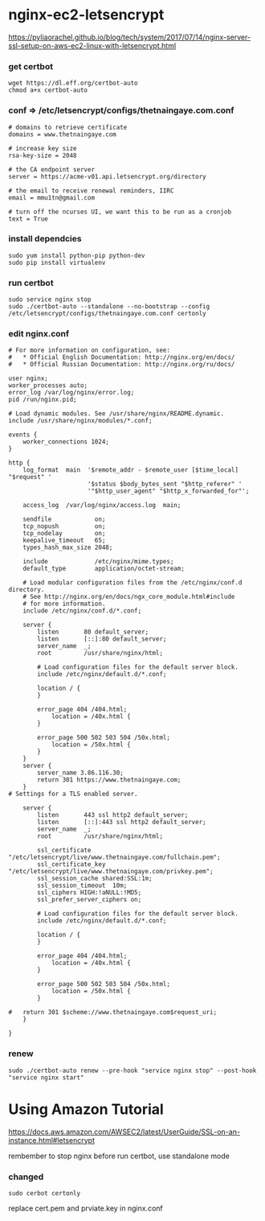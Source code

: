# nginx-ec2-letsencrypt

https://pyliaorachel.github.io/blog/tech/system/2017/07/14/nginx-server-ssl-setup-on-aws-ec2-linux-with-letsencrypt.html

### get certbot
```
wget https://dl.eff.org/certbot-auto
chmod a+x certbot-auto
```

### conf => /etc/letsencrypt/configs/thetnaingaye.com.conf

```
# domains to retrieve certificate
domains = www.thetnaingaye.com

# increase key size
rsa-key-size = 2048

# the CA endpoint server
server = https://acme-v01.api.letsencrypt.org/directory

# the email to receive renewal reminders, IIRC
email = mmu1tn@gmail.com

# turn off the ncurses UI, we want this to be run as a cronjob
text = True
```

### install dependcies
```
sudo yum install python-pip python-dev
sudo pip install virtualenv
```

### run certbot
```
sudo service nginx stop
sudo ./certbot-auto --standalone --no-bootstrap --config /etc/letsencrypt/configs/thetnaingaye.com.conf certonly
```


### edit nginx.conf
```
# For more information on configuration, see:
#   * Official English Documentation: http://nginx.org/en/docs/
#   * Official Russian Documentation: http://nginx.org/ru/docs/

user nginx;
worker_processes auto;
error_log /var/log/nginx/error.log;
pid /run/nginx.pid;

# Load dynamic modules. See /usr/share/nginx/README.dynamic.
include /usr/share/nginx/modules/*.conf;

events {
    worker_connections 1024;
}

http {
    log_format  main  '$remote_addr - $remote_user [$time_local] "$request" '
                      '$status $body_bytes_sent "$http_referer" '
                      '"$http_user_agent" "$http_x_forwarded_for"';

    access_log  /var/log/nginx/access.log  main;

    sendfile            on;
    tcp_nopush          on;
    tcp_nodelay         on;
    keepalive_timeout   65;
    types_hash_max_size 2048;

    include             /etc/nginx/mime.types;
    default_type        application/octet-stream;

    # Load modular configuration files from the /etc/nginx/conf.d directory.
    # See http://nginx.org/en/docs/ngx_core_module.html#include
    # for more information.
    include /etc/nginx/conf.d/*.conf;

    server {
        listen       80 default_server;
        listen       [::]:80 default_server;
        server_name  _;
        root         /usr/share/nginx/html;

        # Load configuration files for the default server block.
        include /etc/nginx/default.d/*.conf;

        location / {
        }

        error_page 404 /404.html;
            location = /40x.html {
        }

        error_page 500 502 503 504 /50x.html;
            location = /50x.html {
        }
    }
	server {
	 	server_name 3.86.116.30;
	 	return 301 https://www.thetnaingaye.com;
	}
# Settings for a TLS enabled server.

    server {
        listen       443 ssl http2 default_server;
        listen       [::]:443 ssl http2 default_server;
        server_name  _;
        root         /usr/share/nginx/html;

        ssl_certificate "/etc/letsencrypt/live/www.thetnaingaye.com/fullchain.pem";
        ssl_certificate_key "/etc/letsencrypt/live/www.thetnaingaye.com/privkey.pem";
        ssl_session_cache shared:SSL:1m;
        ssl_session_timeout  10m;
        ssl_ciphers HIGH:!aNULL:!MD5;
        ssl_prefer_server_ciphers on;

        # Load configuration files for the default server block.
        include /etc/nginx/default.d/*.conf;

        location / {
        }

        error_page 404 /404.html;
            location = /40x.html {
        }

        error_page 500 502 503 504 /50x.html;
            location = /50x.html {
        }

#	return 301 $scheme://www.thetnaingaye.com$request_uri;
    }

}
```

### renew
```
sudo ./certbot-auto renew --pre-hook "service nginx stop" --post-hook "service nginx start"
```


# Using Amazon Tutorial 
https://docs.aws.amazon.com/AWSEC2/latest/UserGuide/SSL-on-an-instance.html#letsencrypt

rembember to stop nginx before run certbot, use standalone mode
### changed
```
sudo cerbot certonly
```
replace cert.pem and prviate.key in nginx.conf

